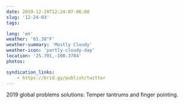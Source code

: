 ```yaml
---
date: 2019-12-20T12:24:07-06:00
slug: '12-24-03'
tags:

lang: 'en'
weather: '61.38°F'
weather-summary: 'Mostly Cloudy'
weather-icon: 'partly-cloudy-day'
location: '25.701,-100.3704'
photos:

syndication_links:
    - https://brid.gy/publish/twitter
---
```

2019 global problems solutions: Temper tantrums and finger pointing.